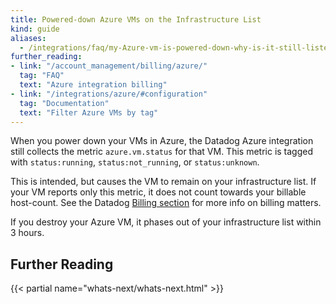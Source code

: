 ```yaml
---
title: Powered-down Azure VMs on the Infrastructure List
kind: guide
aliases:
  - /integrations/faq/my-Azure-vm-is-powered-down-why-is-it-still-listed-in-my-infrastructure-list
further_reading:
- link: "/account_management/billing/azure/"
  tag: "FAQ"
  text: "Azure integration billing"
- link: "/integrations/azure/#configuration"
  tag: "Documentation"
  text: "Filter Azure VMs by tag"
---
```


When you power down your VMs in Azure, the Datadog Azure integration still collects the metric `azure.vm.status` for that VM. This metric is tagged with `status:running`, `status:not_running`, or `status:unknown`.

This is intended, but causes the VM to remain on your infrastructure list. If your VM reports only this metric, it does not count towards your billable host-count. See the Datadog [Billing section][1] for more info on billing matters.

If you destroy your Azure VM, it phases out of your infrastructure list within 3 hours.

## Further Reading

{{< partial name="whats-next/whats-next.html" >}}

[1]: /account_management/billing/

